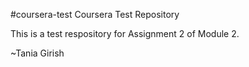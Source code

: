 #coursera-test
Coursera Test Repository

This is a test respository for Assignment 2 of Module 2.

~Tania Girish
